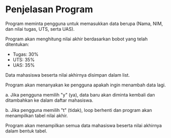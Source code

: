 # Penjelasan Program
Program meminta pengguna untuk memasukkan data  berupa (Nama, NIM, dan nilai tugas, UTS, serta UAS). 

Program akan menghitung nilai akhir berdasarkan bobot yang telah ditentukan:
- Tugas: 30%
- UTS: 35%
- UAS: 35%

Data mahasiswa beserta nilai akhirnya disimpan dalam list.

Program akan menanyakan ke pengguna apakah ingin menambah data lagi.

a. Jika pengguna memilih "y" (ya), data baru akan diminta kembali dan ditambahkan ke dalam daftar mahasiswa.

b. Jika pengguna memilih "t" (tidak), loop berhenti dan program akan menampilkan tabel nilai akhir.

Program akan menampilkan semua data mahasiswa beserta nilai akhirnya dalam bentuk tabel.
